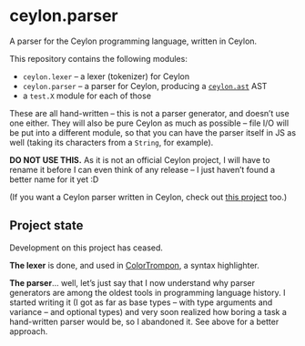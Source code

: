 ceylon.parser
============

A parser for the Ceylon programming language, written in Ceylon.

This repository contains the following modules:

- `ceylon.lexer` – a lexer (tokenizer) for Ceylon
- `ceylon.parser` – a parser for Ceylon, producing a [`ceylon.ast`](https://github.com/ceylon/ceylon.ast) AST
- a `test.X` module for each of those

These are all hand-written – this is not a parser generator, and doesn’t use one either.
They will also be pure Ceylon as much as possible – file I/O will be put into a different module, so that you can have the parser itself in JS as well (taking its characters from a `String`, for example).

**DO NOT USE THIS.** As it is not an official Ceylon project, I will have to rename it before I can even think of any release – I just haven’t found a better name for it yet :D

(If you want a Ceylon parser written in Ceylon, check out [this project](https://github.com/sadmac7000/ceylon-parse/tree/master/source/ceylon/parse/ceylon) too.)

Project state
-------------

Development on this project has ceased.

**The lexer** is done, and used in [ColorTrompon](https://github.com/lucaswerkmeister/ColorTrompon), a syntax highlighter.

**The parser**… well, let’s just say that I now understand why parser generators are among the oldest tools in programming language history. I started writing it (I got as far as base types – with type arguments and variance  – and optional types) and very soon realized how boring a task a hand-written parser would be, so I abandoned it. See above for a better approach.
